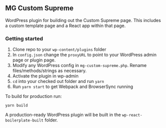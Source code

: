 ## MG Custom Supreme

WordPress plugin for building out the Custom Supreme page. This includes a custom template page and a React app within that page.

### Getting started

1. Clone repo to your `wp-content/plugins` folder
1. In `config.json` change the `proxyURL` to point to your WordPress admin page or plugin page.
1. Modify any WordPress config in `mg-custom-supreme.php`. Rename files/methods/strings as necessary.
1. Activate the plugin in wp-admin
1. `cd` into your checked out folder and run `yarn`
1. Run `yarn start` to get Webpack and BrowserSync running

To build for production run:

`yarn build`

A production-ready WordPress plugin will be built in the `wp-react-boilerplate-built` folder.